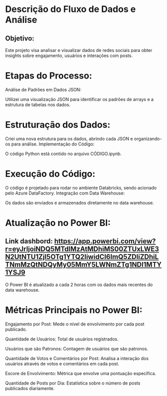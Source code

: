 # Descrição do Fluxo de Dados e Análise
## Objetivo:
Este projeto visa analisar e visualizar dados de redes sociais para obter insights sobre engajamento, usuários e interações com posts.

# Etapas do Processo:
Análise de Padrões em Dados JSON:

Utilizei uma visualização JSON para identificar os padrões de arrays e a estrutura de tabelas nos dados.

# Estruturação dos Dados:

Criei uma nova estrutura para os dados, abrindo cada JSON e organizando-os para análise.
Implementação do Código:

O código Python está contido no arquivo CÓDIGO.ipynb.

# Execução do Código:

O código é projetado para rodar no ambiente Databricks, sendo acionado pelo Azure DataFactory.
Integração com Data Warehouse:

Os dados são enviados e armazenados diretamente no data warehouse.

# Atualização no Power BI:
## Link dashbord: https://app.powerbi.com/view?r=eyJrIjoiNDQ5MTdlMzAtMDhiMS00ZTUxLWE3N2UtNTU1ZjI5OTg1YTQ2IiwidCI6ImQ5ZDliZDhiLTNmMzQtNDQyMy05MmY5LWNmZTg1NDI1MTY1YSJ9 


O Power BI é atualizado a cada 2 horas com os dados mais recentes do data warehouse.
# Métricas Principais no Power BI:

Engajamento por Post: Mede o nível de envolvimento por cada post publicado.

Quantidade de Usuários: Total de usuários registrados.

Usuários que são Patronos: Contagem de usuários que são patronos.

Quantidade de Votos e Comentários por Post: Analisa a interação dos usuários através de votos e comentários em cada post.

Escore de Envolvimento: Métrica que envolve uma pontuação específica.

Quantidade de Posts por Dia: Estatística sobre o número de posts publicados diariamente.
